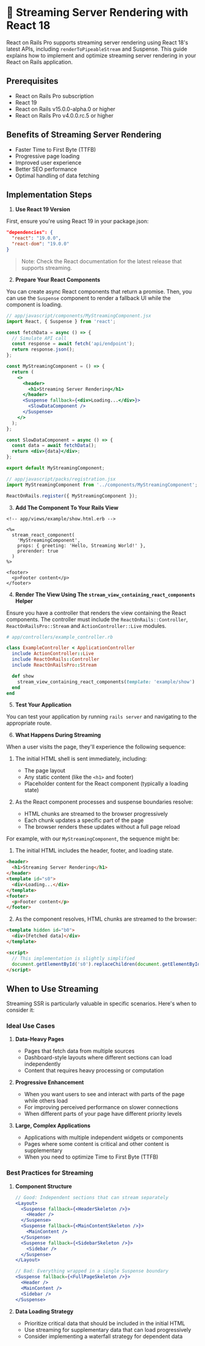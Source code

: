 # 🚀 Streaming Server Rendering with React 18

React on Rails Pro supports streaming server rendering using React 18's latest APIs, including `renderToPipeableStream` and Suspense. This guide explains how to implement and optimize streaming server rendering in your React on Rails application.

## Prerequisites

- React on Rails Pro subscription
- React 19
- React on Rails v15.0.0-alpha.0 or higher
- React on Rails Pro v4.0.0.rc.5 or higher

## Benefits of Streaming Server Rendering

- Faster Time to First Byte (TTFB)
- Progressive page loading
- Improved user experience
- Better SEO performance
- Optimal handling of data fetching

## Implementation Steps

1. **Use React 19 Version**

First, ensure you're using React 19 in your package.json:

```json
"dependencies": {
  "react": "19.0.0",
  "react-dom": "19.0.0"
}
```

> Note: Check the React documentation for the latest release that supports streaming.

2. **Prepare Your React Components**

You can create async React components that return a promise. Then, you can use the `Suspense` component to render a fallback UI while the component is loading.

```jsx
// app/javascript/components/MyStreamingComponent.jsx
import React, { Suspense } from 'react';

const fetchData = async () => {
  // Simulate API call
  const response = await fetch('api/endpoint');
  return response.json();
};

const MyStreamingComponent = () => {
  return (
    <>
      <header>
        <h1>Streaming Server Rendering</h1>
      </header>
      <Suspense fallback={<div>Loading...</div>}>
        <SlowDataComponent />
      </Suspense>
    </>
  );
};

const SlowDataComponent = async () => {
  const data = await fetchData();
  return <div>{data}</div>;
};

export default MyStreamingComponent;
```

```jsx
// app/javascript/packs/registration.jsx
import MyStreamingComponent from '../components/MyStreamingComponent';

ReactOnRails.register({ MyStreamingComponent });
```

3. **Add The Component To Your Rails View**

```erb
<!-- app/views/example/show.html.erb -->

<%=
  stream_react_component(
    'MyStreamingComponent',
    props: { greeting: 'Hello, Streaming World!' },
    prerender: true
  )
%>

<footer>
  <p>Footer content</p>
</footer>
```

4. **Render The View Using The `stream_view_containing_react_components` Helper**

Ensure you have a controller that renders the view containing the React components. The controller must include the `ReactOnRails::Controller`, `ReactOnRailsPro::Stream` and `ActionController::Live` modules.

```ruby
# app/controllers/example_controller.rb

class ExampleController < ApplicationController
  include ActionController::Live
  include ReactOnRails::Controller
  include ReactOnRailsPro::Stream

  def show
    stream_view_containing_react_components(template: 'example/show')
  end
end
```

5. **Test Your Application**

You can test your application by running `rails server` and navigating to the appropriate route.

6. **What Happens During Streaming**

When a user visits the page, they'll experience the following sequence:

1. The initial HTML shell is sent immediately, including:

   - The page layout
   - Any static content (like the `<h1>` and footer)
   - Placeholder content for the React component (typically a loading state)

2. As the React component processes and suspense boundaries resolve:
   - HTML chunks are streamed to the browser progressively
   - Each chunk updates a specific part of the page
   - The browser renders these updates without a full page reload

For example, with our `MyStreamingComponent`, the sequence might be:

1. The initial HTML includes the header, footer, and loading state.

```html
<header>
  <h1>Streaming Server Rendering</h1>
</header>
<template id="s0">
  <div>Loading...</div>
</template>
<footer>
  <p>Footer content</p>
</footer>
```

2. As the component resolves, HTML chunks are streamed to the browser:

```html
<template hidden id="b0">
  <div>[Fetched data]</div>
</template>

<script>
  // This implementation is slightly simplified
  document.getElementById('s0').replaceChildren(document.getElementById('b0'));
</script>
```

## When to Use Streaming

Streaming SSR is particularly valuable in specific scenarios. Here's when to consider it:

### Ideal Use Cases

1. **Data-Heavy Pages**

   - Pages that fetch data from multiple sources
   - Dashboard-style layouts where different sections can load independently
   - Content that requires heavy processing or computation

2. **Progressive Enhancement**

   - When you want users to see and interact with parts of the page while others load
   - For improving perceived performance on slower connections
   - When different parts of your page have different priority levels

3. **Large, Complex Applications**
   - Applications with multiple independent widgets or components
   - Pages where some content is critical and other content is supplementary
   - When you need to optimize Time to First Byte (TTFB)

### Best Practices for Streaming

1. **Component Structure**

   ```jsx
   // Good: Independent sections that can stream separately
   <Layout>
     <Suspense fallback={<HeaderSkeleton />}>
       <Header />
     </Suspense>
     <Suspense fallback={<MainContentSkeleton />}>
       <MainContent />
     </Suspense>
     <Suspense fallback={<SidebarSkeleton />}>
       <Sidebar />
     </Suspense>
   </Layout>

   // Bad: Everything wrapped in a single Suspense boundary
   <Suspense fallback={<FullPageSkeleton />}>
     <Header />
     <MainContent />
     <Sidebar />
   </Suspense>
   ```

2. **Data Loading Strategy**
   - Prioritize critical data that should be included in the initial HTML
   - Use streaming for supplementary data that can load progressively
   - Consider implementing a waterfall strategy for dependent data
